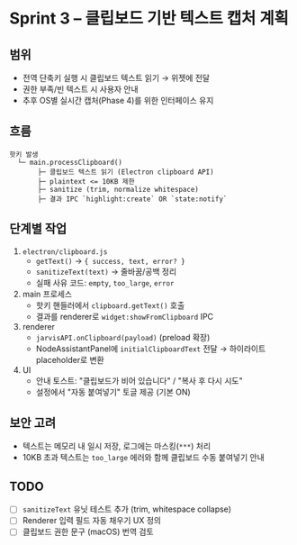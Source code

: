 # Sprint 3 – 클립보드 기반 텍스트 캡처 계획

## 범위
- 전역 단축키 실행 시 클립보드 텍스트 읽기 → 위젯에 전달
- 권한 부족/빈 텍스트 시 사용자 안내
- 추후 OS별 실시간 캡처(Phase 4)를 위한 인터페이스 유지

## 흐름
```
핫키 발생
  └─ main.processClipboard()
       ├─ 클립보드 텍스트 읽기 (Electron clipboard API)
       ├─ plaintext <= 10KB 제한
       ├─ sanitize (trim, normalize whitespace)
       ├─ 결과 IPC `highlight:create` OR `state:notify`
```

## 단계별 작업
1. `electron/clipboard.js`
   - `getText()` → `{ success, text, error? }`
   - `sanitizeText(text)` → 줄바꿈/공백 정리
   - 실패 사유 코드: `empty`, `too_large`, `error`
2. main 프로세스
   - 핫키 핸들러에서 `clipboard.getText()` 호출
   - 결과를 renderer로 `widget:showFromClipboard` IPC
3. renderer
   - `jarvisAPI.onClipboard(payload)` (preload 확장)
   - NodeAssistantPanel에 `initialClipboardText` 전달 → 하이라이트 placeholder로 변환
4. UI
   - 안내 토스트: "클립보드가 비어 있습니다" / "복사 후 다시 시도"
   - 설정에서 "자동 붙여넣기" 토글 제공 (기본 ON)

## 보안 고려
- 텍스트는 메모리 내 일시 저장, 로그에는 마스킹(`***`) 처리
- 10KB 초과 텍스트는 `too_large` 에러와 함께 클립보드 수동 붙여넣기 안내

## TODO
- [ ] `sanitizeText` 유닛 테스트 추가 (trim, whitespace collapse)
- [ ] Renderer 입력 필드 자동 채우기 UX 정의
- [ ] 클립보드 권한 문구 (macOS) 번역 검토
